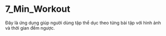 # 7_Min_Workout
Đây là ứng dụng giúp người dùng tập thể dục theo từng bài tập với hình ảnh và thời gian đếm ngược.
